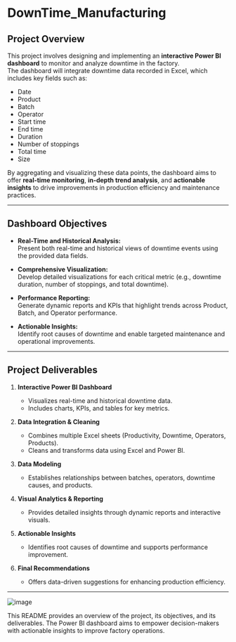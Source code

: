 # DownTime_Manufacturing

## Project Overview
This project involves designing and implementing an **interactive Power BI dashboard** to monitor and analyze downtime in the factory.  
The dashboard will integrate downtime data recorded in Excel, which includes key fields such as:

- Date  
- Product  
- Batch  
- Operator  
- Start time  
- End time  
- Duration  
- Number of stoppings  
- Total time  
- Size  

By aggregating and visualizing these data points, the dashboard aims to offer **real-time monitoring**, **in-depth trend analysis**, and **actionable insights** to drive improvements in production efficiency and maintenance practices.

---

## Dashboard Objectives

- **Real-Time and Historical Analysis:**  
  Present both real-time and historical views of downtime events using the provided data fields.  

- **Comprehensive Visualization:**  
  Develop detailed visualizations for each critical metric (e.g., downtime duration, number of stoppings, and total downtime).  

- **Performance Reporting:**  
  Generate dynamic reports and KPIs that highlight trends across Product, Batch, and Operator performance.  

- **Actionable Insights:**  
  Identify root causes of downtime and enable targeted maintenance and operational improvements.  

---

## Project Deliverables

1. **Interactive Power BI Dashboard**  
   - Visualizes real-time and historical downtime data.  
   - Includes charts, KPIs, and tables for key metrics.  

2. **Data Integration & Cleaning**  
   - Combines multiple Excel sheets (Productivity, Downtime, Operators, Products).  
   - Cleans and transforms data using Excel and Power BI.  

3. **Data Modeling**  
   - Establishes relationships between batches, operators, downtime causes, and products.  

4. **Visual Analytics & Reporting**  
   - Provides detailed insights through dynamic reports and interactive visuals.  

5. **Actionable Insights**  
   - Identifies root causes of downtime and supports performance improvement.  

6. **Final Recommendations**  
   - Offers data-driven suggestions for enhancing production efficiency.  

---
![image](https://github.com/user-attachments/assets/31fc9d8e-d7db-4735-bf1b-2ec5313dae9b)

This README provides an overview of the project, its objectives, and its deliverables. The Power BI dashboard aims to empower decision-makers with actionable insights to improve factory operations.
